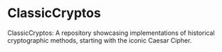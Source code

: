 # ClassicCryptos
ClassicCryptos: A repository showcasing implementations of historical cryptographic methods, starting with the iconic Caesar Cipher.
